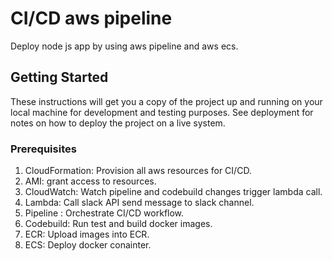 # CI/CD aws pipeline

Deploy node js app by using aws pipeline and aws ecs.

## Getting Started

These instructions will get you a copy of the project up and running on your local machine for development and testing purposes. See deployment for notes on how to deploy the project on a live system.

### Prerequisites

1. CloudFormation: Provision all aws resources for CI/CD.
2. AMI: grant access to resources.
3. CloudWatch: Watch pipeline and codebuild changes trigger lambda call.
4. Lambda: Call slack API send message to slack channel.
5. Pipeline : Orchestrate CI/CD workflow.
6. Codebuild: Run test and build docker images.
7. ECR: Upload images into ECR.
8. ECS: Deploy docker conainter.
